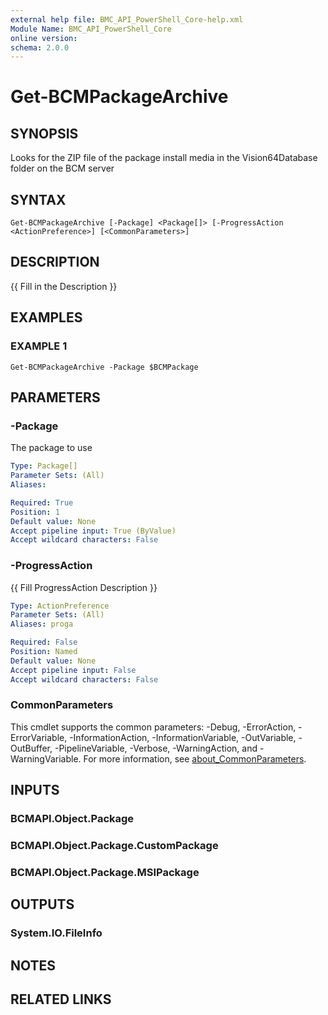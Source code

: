 ```yaml
---
external help file: BMC_API_PowerShell_Core-help.xml
Module Name: BMC_API_PowerShell_Core
online version:
schema: 2.0.0
---
```


# Get-BCMPackageArchive

## SYNOPSIS
Looks for the ZIP file of the package install media in the Vision64Database folder on the BCM server

## SYNTAX

```
Get-BCMPackageArchive [-Package] <Package[]> [-ProgressAction <ActionPreference>] [<CommonParameters>]
```

## DESCRIPTION
{{ Fill in the Description }}

## EXAMPLES

### EXAMPLE 1
```
Get-BCMPackageArchive -Package $BCMPackage
```

## PARAMETERS

### -Package
The package to use

```yaml
Type: Package[]
Parameter Sets: (All)
Aliases:

Required: True
Position: 1
Default value: None
Accept pipeline input: True (ByValue)
Accept wildcard characters: False
```

### -ProgressAction
{{ Fill ProgressAction Description }}

```yaml
Type: ActionPreference
Parameter Sets: (All)
Aliases: proga

Required: False
Position: Named
Default value: None
Accept pipeline input: False
Accept wildcard characters: False
```

### CommonParameters
This cmdlet supports the common parameters: -Debug, -ErrorAction, -ErrorVariable, -InformationAction, -InformationVariable, -OutVariable, -OutBuffer, -PipelineVariable, -Verbose, -WarningAction, and -WarningVariable. For more information, see [about_CommonParameters](http://go.microsoft.com/fwlink/?LinkID=113216).

## INPUTS

### BCMAPI.Object.Package
### BCMAPI.Object.Package.CustomPackage
### BCMAPI.Object.Package.MSIPackage
## OUTPUTS

### System.IO.FileInfo
## NOTES

## RELATED LINKS
